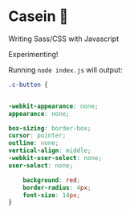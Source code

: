 # Casein 🔸

Writing Sass/CSS with Javascript

Experimenting!

Running `node index.js` will output:

```css
.c-button {


-webkit-appearance: none;
appearance: none;

box-sizing: border-box;
cursor: pointer;
outline: none;
vertical-align: middle;
-webkit-user-select: none;
user-select: none;

    background: red;
    border-radius: 4px;
    font-size: 14px;
}
```
